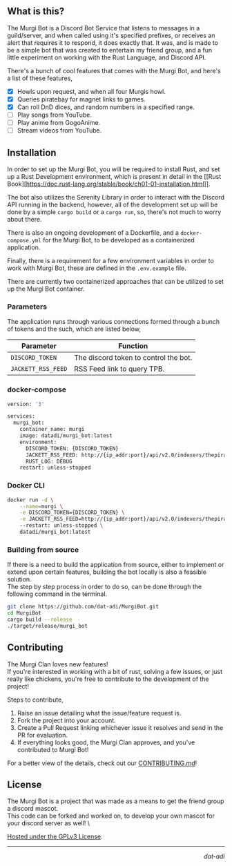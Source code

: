 ## What is this?
The Murgi Bot is a Discord Bot Service that listens to messages in a guild/server, and when called using it's specified prefixes, or receives an alert that requires it to respond, it does exactly that.
It was, and is made to be a simple bot that was created to entertain my friend group, and a fun little experiment on working with the Rust Language, and Discord API.

There's a bunch of cool features that comes with the Murgi Bot, and here's a list of these features,
- [X] Howls upon request, and when all four Murgis howl.
- [X] Queries piratebay for magnet links to games.
- [X] Can roll DnD dices, and random numbers in a specified range.
- [ ] Play songs from YouTube.
- [ ] Play anime from GogoAnime.
- [ ] Stream videos from YouTube.

## Installation
In order to set up the Murgi Bot, you will be required to install Rust, and set up a Rust Development environment, which is present in detail in the [[Rust Book][https://doc.rust-lang.org/stable/book/ch01-01-installation.html]].

The bot also utilizes the Serenity Library in order to interact with the Discord API running in the backend, however, all of the development set up will be done by a simple `cargo build` or a `cargo run`, so, there's not much to worry about there.

There is also an ongoing development of a Dockerfile, and a `docker-compose.yml` for the Murgi Bot, to be developed as a containerized application.

Finally, there is a requirement for a few environment variables in order to work with Murgi Bot, these are defined in the `.env.example` file.

There are currently two containerized approaches that can be utilized to set up the Murgi Bot container.

### Parameters
The application runs through various connections formed through a bunch of tokens and the such, which are listed below,

| Parameter          | Function                              |
|------------------  |---------------------------------------|
| `DISCORD_TOKEN`    | The discord token to control the bot. |
| `JACKETT_RSS_FEED` | RSS Feed link to query TPB.           |

### docker-compose
```dockerfile
version: '3'

services:
  murgi_bot:
    container_name: murgi
    image: datadi/murgi_bot:latest
    environment:
      DISCORD_TOKEN: {DISCORD_TOKEN}
      JACKETT_RSS_FEED: http://{ip_addr:port}/api/v2.0/indexers/thepiratebay/results/torznab/api?apikey={API_KEY}&t=search&cat=&q=
      RUST_LOG: DEBUG
    restart: unless-stopped
```

### Docker CLI
```sh
docker run -d \
    --name=murgi \
    -e DISCORD_TOKEN={DISCORD_TOKEN} \
    -e JACKETT_RSS_FEED=http://{ip_addr:port}/api/v2.0/indexers/thepiratebay/results/torznab/api?apikey={API_KEY}&t=search&cat=&q= \
    --restart: unless-stopped \
    datadi/murgi_bot:latest
```

### Building from source
If there is a need to build the application from source, either to implement or extend upon certain features, building the bot locally is also a feasible solution. \
The step by step process in order to do so, can be done through the following command in the terminal.
```sh
git clone https://github.com/dat-adi/MurgiBot.git
cd MurgiBot
cargo build --release
./target/release/murgi_bot
```

## Contributing
The Murgi Clan loves new features! \
If you're interested in working with a bit of rust, solving a few issues, or just really like chickens, you're free to contribute to the development of the project!

Steps to contribute,
1. Raise an issue detailing what the issue/feature request is.
2. Fork the project into your account.
3. Create a Pull Request linking whichever issue it resolves and send in the PR for evaluation.
4. If everything looks good, the Murgi Clan approves, and you've contributed to Murgi Bot!

For a better view of the details, check out our [CONTRIBUTING.md](https://github.com/dat-adi/MurgiBot/blob/main/CONTRIBUTING.md)!

## License
The Murgi Bot is a project that was made as a means to get the friend group a discord mascot. \
This code can be forked and worked on, to develop your own mascot for your discord server as well! \

[Hosted under the GPLv3 License](https://github.com/dat-adi/MurgiBot/blob/main/LICENSE).

---
<p align="right"><i>dat-adi</i></p>

